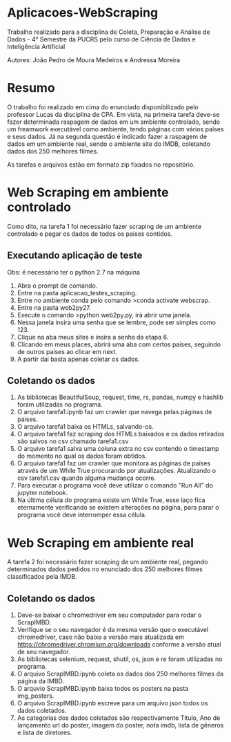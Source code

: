 # Aplicacoes-WebScraping

Trabalho realizado para a disciplina de Coleta, Preparação e Análise de Dados - 4° Semestre da PUCRS pelo curso de Ciência de Dados e Inteligência Artificial

Autores: João Pedro de Moura Medeiros e Andressa Moreira

# Resumo 

O trabalho foi realizado em cima do enunciado disponibilizado pelo professor Lucas da disciplina de CPA. Em vista, na primeira tarefa deve-se fazer determinada raspagem de dados em um ambiente controlado, sendo um freamwork executável como ambiente, tendo páginas com vários países e seus dados. Já na segunda questão é indicado fazer a raspagem de dados em um ambiente real, sendo o ambiente site do IMDB, coletando dados dos 250 melhores filmes.

As tarefas e arquivos estão em formato zip fixados no repositório.

# Web Scraping em ambiente controlado

Como dito, na tarefa 1 foi necessário fazer scraping de um ambiente controlado e pegar os dados de todos os países contidos.

## Executando aplicação de teste

Obs: é necessário ter o python 2.7 na máquina 

1. Abra o prompt de comando.
2. Entre na pasta aplicacao_testes_scraping.
3. Entre no ambiente conda pelo comando >conda activate webscrap.
4. Entre na pasta web2py27.
5. Execute o comando >python web2py.py, irá abrir uma janela.
6. Nessa janela insira uma senha que se lembre, pode ser simples como 123.
7. Clique na aba meus sites e insira a senha da etapa 6.
8. Clicando em meus places, abrirá uma aba com certos países, seguindo de outros países ao clicar em next.
9. A partir dai basta apenas coletar os dados.

## Coletando os dados

1. As bibliotecas BeautifulSoup, request, time, rs, pandas, numpy e hashlib foram utilizadas no programa.
2. O arquivo tarefa1.ipynb faz um crawler que navega pelas páginas de países. 
3. O arquivo tarefa1 baixa os HTMLs, salvando-os. 
4. O arquivo tarefa1 faz scraping dos HTMLs baixados e os dados retirados são salvos no csv chamado tarefa1.csv
5. O arquivo tarefa1 salva uma coluna extra no csv contendo o timestamp do momento no qual os dados foram obtidos. 
6. O arquivo tarefa1 faz um crawler que monitora as páginas de países através de um While True procurando por atualizações. Atualizando o csv tarefa1.csv quando alguma    mudança ocorre. 
7. Para executar o programa você deve utilizar o comando "Run All" do jupyter notebook.
8. Na última célula do programa existe um While True, esse laço fica eternamente verificando se existem alterações na página, para parar o programa você deve              interromper essa célula.

# Web Scraping em ambiente real

A tarefa 2 foi necessário fazer scraping de um ambiente real, pegando determinados dados pedidos no enunciado dos 250 melhores filmes classificados pela IMDB.

## Coletando os dados

1. Deve-se baixar o chromedriver em seu computador para rodar o ScrapIMBD. 
2. Verifique se o seu navegador é da mesma versão que o executável chromedriver, caso não baixe a versão mais atualizada em https://chromedriver.chromium.org/downloads
   conforme a versão atual de seu navegador.
3. As bibliotecas selenium, request, shutil, os, json e re foram utilizadas no programa.
4. O arquivo ScrapIMBD.ipynb coleta os dados dos 250 melhores filmes da página da IMBD.
5. O arquvio ScrapIMBD.ipynb baixa todos os posters na pasta img_posters.
6. O arquivo ScrapIMBD.ipynb escreve para um arquivo json todos os dados coletados.
7. As categorias dos dados coletados são respectivamente Título, Ano de lançamento url do poster, imagem do poster, nota imdb, lista de gêneros e lista de diretores.
